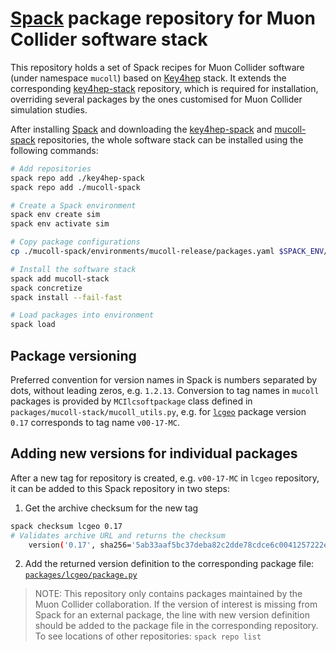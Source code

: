 # [Spack](https://github.com/spack/spack) package repository for Muon Collider software stack

This repository holds a set of Spack recipes for Muon Collider software (under namespace `mucoll`) based on [Key4hep](https://key4hep.github.io/key4hep-doc/) stack. It extends the corresponding [key4hep-stack](https://github.com/key4hep/key4hep-spack) repository, which is required for installation, overriding several packages by the ones customised for Muon Collider simulation studies.

After installing [Spack](https://github.com/key4hep/spack) and downloading the [key4hep-spack](https://github.com/key4hep/key4hep-spack) and [mucoll-spack](https://github.com/MuonColliderSoft/mucoll-spack) repositories, the whole software stack can be installed using the following commands:

```bash
# Add repositories
spack repo add ./key4hep-spack
spack repo add ./mucoll-spack

# Create a Spack environment
spack env create sim
spack env activate sim

# Copy package configurations
cp ./mucoll-spack/environments/mucoll-release/packages.yaml $SPACK_ENV/

# Install the software stack
spack add mucoll-stack
spack concretize
spack install --fail-fast

# Load packages into environment
spack load
```

## Package versioning

Preferred convention for version names in Spack is numbers separated by dots, without leading zeros, e.g. `1.2.13`.
Conversion to tag names in `mucoll` packages is provided by `MCIlcsoftpackage` class defined in `packages/mucoll-stack/mucoll_utils.py`, e.g. for [`lcgeo`](https://github.com/MuonColliderSoft/lcgeo/releases/tag/v00-17-MC) package version `0.17` corresponds to tag name `v00-17-MC`.


## Adding new versions for individual packages

After a new tag for repository is created, e.g. `v00-17-MC` in `lcgeo` repository, it can be added to this Spack repository in two steps:

1. Get the archive checksum for the new tag
```bash
spack checksum lcgeo 0.17
# Validates archive URL and returns the checksum
    version('0.17', sha256='5ab33aaf5bc37deba82c2dde78cdce6c0041257222ed7ea052ecdd388a41cf9b')
```

2. Add the returned version definition to the corresponding package file: [`packages/lcgeo/package.py`](packages/lcgeo/package.py)

> NOTE: This repository only contains packages maintained by the Muon Collider collaboration.
> If the version of interest is missing from Spack for an external package, the line with new version definition should be added to the package file in the corresponding repository.
> To see locations of other repositories: `spack repo list`

